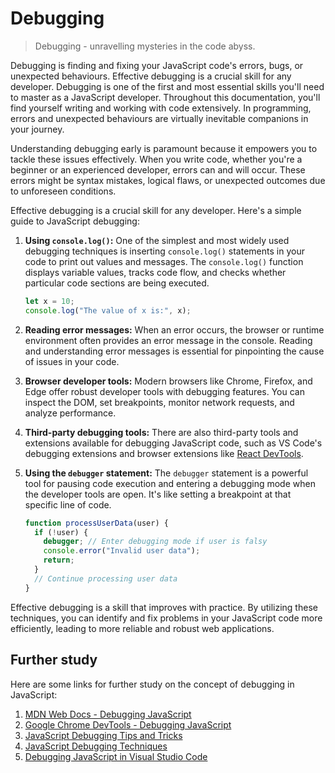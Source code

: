 # Debugging

> Debugging - unravelling mysteries in the code abyss.

Debugging is finding and fixing your JavaScript code's errors, bugs, or unexpected behaviours. Effective debugging is a crucial skill for any developer. Debugging is one of the first and most essential skills you'll need to master as a JavaScript developer. Throughout this documentation, you'll find yourself writing and working with code extensively. In programming, errors and unexpected behaviours are virtually inevitable companions in your journey.

Understanding debugging early is paramount because it empowers you to tackle these issues effectively. When you write code, whether you're a beginner or an experienced developer, errors can and will occur. These errors might be syntax mistakes, logical flaws, or unexpected outcomes due to unforeseen conditions.

Effective debugging is a crucial skill for any developer. Here's a simple guide to JavaScript debugging:

1. **Using `console.log()`:** One of the simplest and most widely used debugging techniques is inserting `console.log()` statements in your code to print out values and messages. The `console.log()` function displays variable values, tracks code flow, and checks whether particular code sections are being executed.

   ```javascript
   let x = 10;
   console.log("The value of x is:", x);
   ```

2. **Reading error messages:** When an error occurs, the browser or runtime environment often provides an error message in the console. Reading and understanding error messages is essential for pinpointing the cause of issues in your code.

3. **Browser developer tools:** Modern browsers like Chrome, Firefox, and Edge offer robust developer tools with debugging features. You can inspect the DOM, set breakpoints, monitor network requests, and analyze performance.

4. **Third-party debugging tools:** There are also third-party tools and extensions available for debugging JavaScript code, such as VS Code's debugging extensions and browser extensions like [React DevTools](https://react.dev/learn/react-developer-tools).

5. **Using the `debugger` statement:** The `debugger` statement is a powerful tool for pausing code execution and entering a debugging mode when the developer tools are open. It's like setting a breakpoint at that specific line of code.

   ```javascript
   function processUserData(user) {
     if (!user) {
       debugger; // Enter debugging mode if user is falsy
       console.error("Invalid user data");
       return;
     }
     // Continue processing user data
   }
   ```

Effective debugging is a skill that improves with practice. By utilizing these techniques, you can identify and fix problems in your JavaScript code more efficiently, leading to more reliable and robust web applications.

## Further study

Here are some links for further study on the concept of debugging in JavaScript:

1. [MDN Web Docs - Debugging JavaScript](https://developer.mozilla.org/en-US/docs/Web/JavaScript/Reference/Statements/debugger)
2. [Google Chrome DevTools - Debugging JavaScript](https://developers.google.com/web/tools/chrome-devtools/javascript)
3. [JavaScript Debugging Tips and Tricks](https://raygun.com/javascript-debugging-tips)
4. [JavaScript Debugging Techniques](https://www.sitepoint.com/javascript-debugging-techniques/)
5. [Debugging JavaScript in Visual Studio Code](https://code.visualstudio.com/docs/nodejs/debugging)
